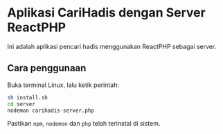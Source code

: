 # Aplikasi CariHadis dengan Server ReactPHP

Ini adalah aplikasi pencari hadis menggunakan ReactPHP sebagai server.

## Cara penggunaan

Buka terminal Linux, lalu ketik perintah:

```bash
sh install.sh
cd server
nodemon carihadis-server.php
```

Pastikan `npm`, `nodemon` dan `php` telah terinstal di sistem.